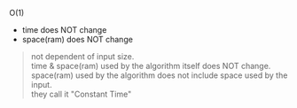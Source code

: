

O(1) 
* time does NOT change  
* space(ram) does NOT change  
> not dependent of input size.  
> time & space(ram) used by the algorithm itself does NOT change.   
> space(ram) used by the algorithm does not include space used by the input.   
> they call it "Constant Time"  






